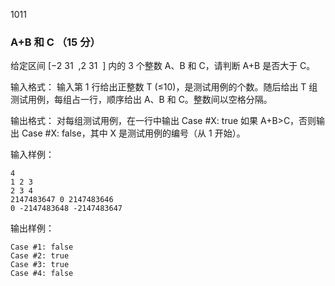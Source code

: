 1011 
### A+B 和 C （15 分）
给定区间 [−2
​31
​​ ,2
​31
​​ ] 内的 3 个整数 A、B 和 C，请判断 A+B 是否大于 C。

输入格式：
输入第 1 行给出正整数 T (≤10)，是测试用例的个数。随后给出 T 组测试用例，每组占一行，顺序给出 A、B 和 C。整数间以空格分隔。

输出格式：
对每组测试用例，在一行中输出 Case #X: true 如果 A+B>C，否则输出 Case #X: false，其中 X 是测试用例的编号（从 1 开始）。

输入样例：

```
4
1 2 3
2 3 4
2147483647 0 2147483646
0 -2147483648 -2147483647
```
输出样例：

```
Case #1: false
Case #2: true
Case #3: true
Case #4: false
```
